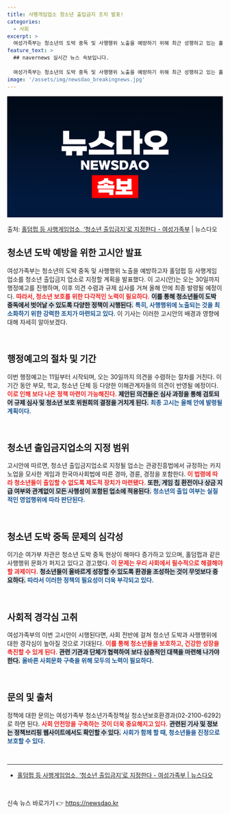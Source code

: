 ```yaml
---
title: 사행게임업소 청소년 출입금지 조치 발표!
categories:
  - 사회
excerpt: >
  여성가족부는 청소년의 도박 중독 및 사행행위 노출을 예방하기 위해 최근 성행하고 있는 홀덤펍 등 사행게임 업…
feature_text: >
  ## navernews 실시간 뉴스 속보입니다.

  여성가족부는 청소년의 도박 중독 및 사행행위 노출을 예방하기 위해 최근 성행하고 있는 홀덤펍 등 사행게임 업…
image: '/assets/img/newsdao_breakingnews.jpg'
---
```


![뉴스다오 속보](/assets/img/newsdao_breakingnews.jpg)

<p>출처: <a href="https://newsdao.kr/2135" rel="dofollow">홀덤펍 등 사행게임업소, ‘청소년 출입금지’로 지정한다 - 여성가족부</a> | 뉴스다오</p>

<h2 data-ke-size="size26">청소년 도박 예방을 위한 고시안 발표</h2>

<p data-ke-size="size16">여성가족부는 청소년의 도박 중독 및 사행행위 노출을 예방하고자 홀덤펍 등 사행게임 업소를 청소년 출입금지 업소로 지정할 계획을 발표했다. 이 고시(안)는 오는 30일까지 행정예고를 진행하며, 이후 의견 수렴과 규제 심사를 거쳐 올해 안에 최종 발령될 예정이다. <b><span style="color: #ee2323;">따라서, 청소년 보호를 위한 다각적인 노력이 필요하다.</span></b> <b><span style="background-color: #21538527;">이를 통해 청소년들이 도박 중독에서 벗어날 수 있도록 다양한 정책이 시행된다.</span></b> <b><span style="color: #1a5490;">특히, 사행행위에 노출되는 것을 최소화하기 위한 강력한 조치가 마련되고 있다.</span></b> 이 기사는 이러한 고시안의 배경과 영향에 대해 자세히 알아보겠다.</p>

<p data-ke-size="size16">&nbsp;</p>

<h2 data-ke-size="size26">행정예고의 절차 및 기간</h2>

<p data-ke-size="size16">이번 행정예고는 11일부터 시작되며, 오는 30일까지 의견을 수렴하는 절차를 거친다. 이 기간 동안 부모, 학교, 청소년 단체 등 다양한 이해관계자들의 의견이 반영될 예정이다. <b><span style="color: #ee2323;">이로 인해 보다 나은 정책 마련이 가능해진다.</span></b> <b><span style="background-color: #21538527;">제안된 의견들은 심사 과정을 통해 검토되어 규제 심사 및 청소년 보호 위원회의 결정을 거치게 된다.</span></b> <b><span style="color: #1a5490;">최종 고시는 올해 안에 발령될 계획이다.</span></b></p>

<p data-ke-size="size16">&nbsp;</p>

<h2 data-ke-size="size26">청소년 출입금지업소의 지정 범위</h2>

<p data-ke-size="size16">고시안에 따르면, 청소년 출입금지업소로 지정될 업소는 관광진흥법에서 규정하는 카지노업을 모사한 게임과 한국마사회법에 따른 경마, 경륜, 경정을 포함한다. <b><span style="color: #ee2323;">이 법령에 따라 청소년들이 출입할 수 없도록 제도적 장치가 마련됐다.</span></b> <b><span style="background-color: #21538527;">또한, 게임 칩 환전이나 상금 지급 여부와 관계없이 모든 사행성이 포함된 업소에 적용된다.</span></b> <b><span style="color: #1a5490;">청소년의 출입 여부는 실질적인 영업행위에 따라 판단된다.</span></b></p>

<p data-ke-size="size16">&nbsp;</p>

<h2 data-ke-size="size26">청소년 도박 중독 문제의 심각성</h2>

<p data-ke-size="size16">이기순 여가부 차관은 청소년 도박 중독 현상이 해마다 증가하고 있으며, 홀덤펍과 같은 사행행위 문화가 퍼지고 있다고 경고했다. <b><span style="color: #ee2323;">이 문제는 우리 사회에서 필수적으로 해결해야 할 과제이다.</span></b> <b><span style="background-color: #21538527;">청소년들이 올바르게 성장할 수 있도록 환경을 조성하는 것이 무엇보다 중요하다.</span></b> <b><span style="color: #1a5490;">따라서 이러한 정책의 필요성이 더욱 부각되고 있다.</span></b></p>

<p data-ke-size="size16">&nbsp;</p>

<h2 data-ke-size="size26">사회적 경각심 고취</h2>

<p data-ke-size="size16">여성가족부의 이번 고시안이 시행된다면, 사회 전반에 걸쳐 청소년 도박과 사행행위에 대한 경각심이 높아질 것으로 기대된다. <b><span style="color: #ee2323;">이를 통해 청소년들을 보호하고, 건강한 성장을 촉진할 수 있게 된다.</span></b> <b><span style="background-color: #21538527;">관련 기관과 단체가 협력하여 보다 심층적인 대책을 마련해 나가야 한다.</span></b> <b><span style="color: #1a5490;">올바른 사회문화 구축을 위해 모두의 노력이 필요하다.</span></b></p>

<p data-ke-size="size16">&nbsp;</p>

<h2 data-ke-size="size26">문의 및 출처</h2>

<p data-ke-size="size16">정책에 대한 문의는 여성가족부 청소년가족정책실 청소년보호환경과(02-2100-6292)로 하면 된다. <b><span style="color: #ee2323;">사회 안전망을 구축하는 것이 더욱 중요해지고 있다.</span></b> <b><span style="background-color: #21538527;">관련된 기사 및 정보는 정책브리핑 웹사이트에서도 확인할 수 있다.</span></b> <b><span style="color: #1a5490;">사회가 함께 할 때, 청소년들을 진정으로 보호할 수 있다.</span></b></p>

<p data-ke-size="size16">&nbsp;</p>

<hr />
<ul>
    <li><a href="https://newsdao.kr/2135">홀덤펍 등 사행게임업소, ‘청소년 출입금지’로 지정한다 - 여성가족부 | 뉴스다오</a></li>
</ul>
<p data-ke-size="size16">&nbsp;</p> 

신속 뉴스 바로가기 👉 <a href="https://newsdao.kr" rel="dofollow">https://newsdao.kr</a>


